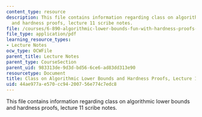 ```yaml
---
content_type: resource
description: This file contains information regarding class on algorithmic lower bounds
  and hardness proofs, lecture 11 scribe notes.
file: /courses/6-890-algorithmic-lower-bounds-fun-with-hardness-proofs-fall-2014/44ae977ae570cc94200756e774c7edc8_MIT6_890F14_Lec11.pdf
file_type: application/pdf
learning_resource_types:
- Lecture Notes
ocw_type: OCWFile
parent_title: Lecture Notes
parent_type: CourseSection
parent_uid: 983313de-9d3d-bd56-6ce6-ad83dd313e90
resourcetype: Document
title: Class on Algorithmic Lower Bounds and Hardness Proofs, Lecture 11 Scribe Notes
uid: 44ae977a-e570-cc94-2007-56e774c7edc8
---
```

This file contains information regarding class on algorithmic lower bounds and hardness proofs, lecture 11 scribe notes.

